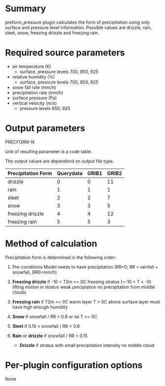 # Summary

preform_pressure plugin calculates the form of precipitation using only surface and pressure level information. Possible values are drizzle, rain, sleet, snow, freezing drizzle and freezing rain.

# Required source parameters

* air temperature (K)
    * surface, pressure levels 700, 850, 925
* relative humidity (%)
    * surface, pressure levels 700, 850, 925
* snow fall rate (mm/h)
* precipitation rate (mm/h)
* surface pressure (Pa)
* vertical velocity (m/s)
    * pressure levels 850, 925

# Output parameters

PRECFORM-N

Unit of resulting parameter is a code table.

The output values are dependend on output file type.

| Precipitation Form | Querydata | GRIB1 | GRIB2 |
|---|---|---|---|
| drizzle | 0 | 0 | 11 | 
| rain  | 1 | 1 | 1 |
| sleet  | 2 | 2 | 7 | 
| snow | 3 | 3 | 5 | 
| freezing drizzle | 4 | 4 | 12 | 
| freezing rain | 5 | 5 | 3 | 


# Method of calculation

Precipitation form is determined in the following order:

1. Pre-conditions
  Model needs to have precipitation (RR>0; RR = rainfall + snowfall, [RR]=mm/h)

2. **Freezing drizzle** if
  -10 < T2m <= 0C
  freezing stratus (~-10 < T < -0)
  lifting motion in stratus
  weak precipiation
  no precipitation from middle clouds

3. **Freezing rain** if
  T2m <= 0C
  warm layer T > 0C above surface
  layer must have high enough humidity

4. **Snow** if
  snowfall / RR > 0.8 or tai T <= 0C

5. **Sleet** if
  0.15 < snowfall / RR < 0.8

6. **Rain** or **drizzle** if
    snowfall / RR < 0.15

    * **Drizzle** if
       stratus with small precipitation intensity
       no middle cloud

# Per-plugin configuration options

None